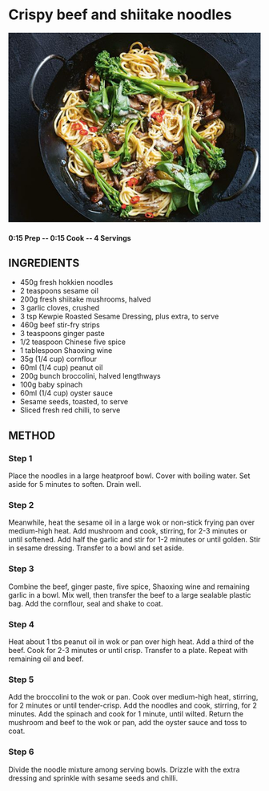# Crispy beef and shiitake noodles
![](https://raw.githubusercontent.com/fuzzwah/recipes/master/pics/Beef_and_shiitake_noodles.jpg)
#### 0:15 Prep -- 0:15 Cook -- 4 Servings
## INGREDIENTS
* 450g fresh hokkien noodles
* 2 teaspoons sesame oil
* 200g fresh shiitake mushrooms, halved
* 3 garlic cloves, crushed
* 3 tsp Kewpie Roasted Sesame Dressing, plus extra, to serve
* 460g beef stir-fry strips
* 3 teaspoons ginger paste
* 1/2 teaspoon Chinese five spice
* 1 tablespoon Shaoxing wine
* 35g (1/4 cup) cornflour
* 60ml (1/4 cup) peanut oil
* 200g bunch broccolini, halved lengthways
* 100g baby spinach
* 60ml (1/4 cup) oyster sauce
* Sesame seeds, toasted, to serve
* Sliced fresh red chilli, to serve
## METHOD
### Step 1
Place the noodles in a large heatproof bowl. Cover with boiling water. Set aside for 5 minutes to soften. Drain well.
### Step 2
Meanwhile, heat the sesame oil in a large wok or non-stick frying pan over medium-high heat. Add mushroom and cook, stirring, for 2-3 minutes or until softened. Add half the garlic and stir for 1-2 minutes or until golden. Stir in sesame dressing. Transfer to a bowl and set aside.
### Step 3
Combine the beef, ginger paste, five spice, Shaoxing wine and remaining garlic in a bowl. Mix well, then transfer the beef to a large sealable plastic bag. Add the cornflour, seal and shake to coat.
### Step 4
Heat about 1 tbs peanut oil in wok or pan over high heat. Add a third of the beef. Cook for 2-3 minutes or until crisp. Transfer to a plate. Repeat with remaining oil and beef.
### Step 5
Add the broccolini to the wok or pan. Cook over medium-high heat, stirring, for 2 minutes or until tender-crisp. Add the noodles and cook, stirring, for 2 minutes. Add the spinach and cook for 1 minute, until wilted. Return the mushroom and beef to the wok or pan, add the oyster sauce and toss to coat.
### Step 6
Divide the noodle mixture among serving bowls. Drizzle with the extra dressing and sprinkle with sesame seeds and chilli.
